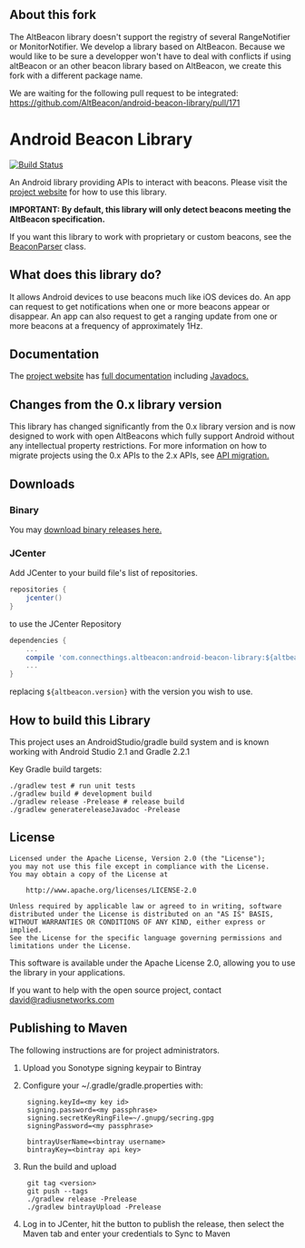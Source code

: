 ## About this fork

The AltBeacon library doesn't support the registry of several RangeNotifier or MonitorNotifier.
We develop a library based on AltBeacon. 
Because we would like to be sure a developper won't have to deal with conflicts if using altBeacon or an other beacon library based on AltBeacon, 
we create this fork with a different package name.

We are waiting for the following pull request to be integrated:
https://github.com/AltBeacon/android-beacon-library/pull/171

Android Beacon Library
=======================

[![Build Status](https://circleci.com/gh/AltBeacon/android-beacon-library.png?circle-token=4e11fb0dccaa8b98bc67fdbe38b179e4a7d07c27)](https://circleci.com/gh/AltBeacon/android-beacon-library)

An Android library providing APIs to interact with beacons.  Please visit the
[project website](http://altbeacon.github.io/android-beacon-library/) for how to use this library.

**IMPORTANT:  By default, this library will only detect beacons meeting the AltBeacon specification.**

If you want this library to work with proprietary or custom beacons, see the [BeaconParser](http://altbeacon.github.io/android-beacon-library/javadoc/org/altbeacon/beacon/BeaconParser.html) class.

## What does this library do?

It allows Android devices to use beacons much like iOS devices do.  An app can request to get notifications when one
or more beacons appear or disappear.  An app can also request to get a ranging update from one or more beacons
at a frequency of approximately 1Hz.

## Documentation

The [project website](http://altbeacon.github.io/android-beacon-library/) has [full documentation](http://altbeacon.github.io/android-beacon-library/documentation.html) including [Javadocs.](http://altbeacon.github.io/android-beacon-library/javadoc/)

## Changes from the 0.x library version

This library has changed significantly from the 0.x library version and is now designed to work with
open AltBeacons which fully support Android without any intellectual property restrictions.  For
more information on how to migrate projects using the 0.x APIs to the 2.x APIs, see
[API migration.](api-migrate.md)

## Downloads

### Binary

You may [download binary releases here.](http://altbeacon.github.io/android-beacon-library/download.html)

### JCenter

Add JCenter to your build file's list of repositories.

```groovy
repositories {
    jcenter()
}
```

to use the JCenter Repository

```groovy
dependencies {
    ...
    compile 'com.connecthings.altbeacon:android-beacon-library:${altbeacon.version}'
    ...
}
```

replacing `${altbeacon.version}` with the version you wish to use.

## How to build this Library

This project uses an AndroidStudio/gradle build system and is known working with Android Studio
2.1 and Gradle 2.2.1

Key Gradle build targets:

    ./gradlew test # run unit tests
    ./gradlew build # development build
    ./gradlew release -Prelease # release build
    ./gradlew generatereleaseJavadoc -Prelease

## License

    Licensed under the Apache License, Version 2.0 (the "License");
    you may not use this file except in compliance with the License.
    You may obtain a copy of the License at

        http://www.apache.org/licenses/LICENSE-2.0

    Unless required by applicable law or agreed to in writing, software
    distributed under the License is distributed on an "AS IS" BASIS,
    WITHOUT WARRANTIES OR CONDITIONS OF ANY KIND, either express or implied.
    See the License for the specific language governing permissions and
    limitations under the License.

This software is available under the Apache License 2.0, allowing you to use the library in your applications.

If you want to help with the open source project, contact david@radiusnetworks.com

## Publishing to Maven

The following instructions are for project administrators.

1. Upload you Sonotype signing keypair to Bintray

2. Configure your  ~/.gradle/gradle.properties with:

        signing.keyId=<my key id>
        signing.password=<my passphrase>
        signing.secretKeyRingFile=~/.gnupg/secring.gpg
        signingPassword=<my passphrase>
        
        bintrayUserName=<bintray username>
        bintrayKey=<bintray api key>

3. Run the build and upload

        git tag <version>
        git push --tags 
        ./gradlew release -Prelease
        ./gradlew bintrayUpload -Prelease

4. Log in to JCenter, hit the button to publish the release, then select the Maven tab and enter your credentials to Sync to Maven
